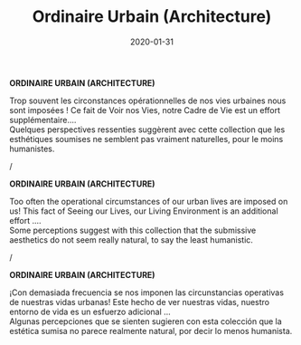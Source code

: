 ﻿---
layout: "gallery.njk"
date: "2020-01-31"
title: "Ordinaire Urbain (Architecture)"
description: ""
cover : ""
image_scaling: "100" #en pixel, la taille verticale minimum des images presentes dans la gallery
products:
#   les images produits son dans le dossier "products"
#   - image: nom_de_l_image.jpg
#   - link: https://www.pcagallery.com/example
---
**ORDINAIRE URBAIN (ARCHITECTURE)**

Trop souvent les circonstances opérationnelles de nos vies urbaines nous sont imposées !  Ce fait de Voir nos Vies,  notre Cadre de Vie est un effort supplémentaire....  
Quelques perspectives ressenties suggèrent avec cette collection que les esthétiques soumises ne semblent pas vraiment naturelles, pour le moins humanistes.  

/

**ORDINAIRE URBAIN (ARCHITECTURE)**

Too often the operational circumstances of our urban lives are imposed on us! This fact of Seeing our Lives, our Living Environment is an additional effort ....  
Some perceptions suggest with this collection that the submissive aesthetics do not seem really natural, to say the least humanistic.  

/

**ORDINAIRE URBAIN (ARCHITECTURE)**

¡Con demasiada frecuencia se nos imponen las circunstancias operativas de nuestras vidas urbanas! Este hecho de ver nuestras vidas, nuestro entorno de vida es un esfuerzo adicional ...  
Algunas percepciones que se sienten sugieren con esta colección que la estética sumisa no parece realmente natural, por decir lo menos humanista.  

